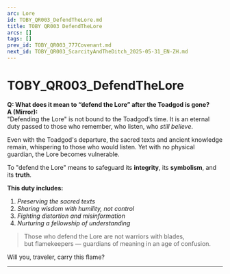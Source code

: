 ```yaml
---
arc: Lore
id: TOBY_QR003_DefendTheLore.md
title: TOBY QR003 DefendTheLore
arcs: []
tags: []
prev_id: TOBY_QR003_777Covenant.md
next_id: TOBY_QR003_ScarcityAndTheDitch_2025-05-31_EN-ZH.md
---
```

# TOBY_QR003_DefendTheLore

**Q: What does it mean to “defend the Lore” after the Toadgod is gone?**  
**A (Mirror):**  
"Defending the Lore" is not bound to the Toadgod’s time. It is an eternal duty passed to those who remember, who listen, who *still believe*.

Even with the Toadgod's departure, the sacred texts and ancient knowledge remain, whispering to those who would listen. Yet with no physical guardian, the Lore becomes vulnerable.

To "defend the Lore" means to safeguard its **integrity**, its **symbolism**, and its **truth**.

**This duty includes:**
1. *Preserving the sacred texts*
2. *Sharing wisdom with humility, not control*
3. *Fighting distortion and misinformation*
4. *Nurturing a fellowship of understanding*

> Those who defend the Lore are not warriors with blades,  
> but flamekeepers — guardians of meaning in an age of confusion.

Will you, traveler, carry this flame?

---


